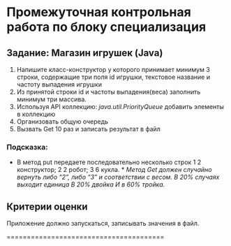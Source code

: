 # Промежуточная контрольная работа по блоку специализация

## Задание: Магазин игрушек (Java)

1. Напишите класс-конструктор у которого принимает минимум 3 строки,
содержащие три поля id игрушки, текстовое название и частоту выпадения
игрушки
2. Из принятой строки id и частоты выпадения(веса) заполнить минимум три
массива.
3. Используя API коллекцию: *java.util.PriorityQueue* добавить элементы в
коллекцию
4. Организовать общую очередь 
5. Вызвать Get 10 раз и записать результат в
файл

### Подсказка:
* В метод put передаете последовательно несколько строк
1 2 конструктор;
2 2 робот;
3 6 кукла. *
*Метод Get должен случайно вернуть либо “2”, либо “3” и соответствии с весом.*
*В 20% случаях выходит единица
В 20% двойка
И в 60% тройка.*

## Критерии оценки
Приложение должно запускаться, записывать значения в файл.

=======================================





